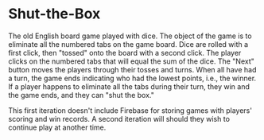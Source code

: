 # Shut-the-Box
The old English board game played with dice. 
The object of the game is to eliminate all the numbered tabs on the game board. 
Dice are rolled with a first click, then "tossed" onto the board with a second click. 
The player clicks on the numbered tabs that will equal the sum of the dice.
The "Next" button moves the players through their tosses and turns. 
When all have had a turn, the game ends indicating who had the lowest points, i.e., the winner.
If a player happens to eliminate all the tabs during their turn, they win and the game ends, and they can "shut the box."

This first iteration doesn't include Firebase for storing games with players' scoring and win records. A second iteration will should they wish to continue play at another time.

